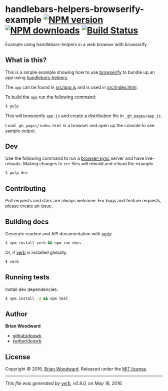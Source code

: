 # handlebars-helpers-browserify-example [![NPM version](https://img.shields.io/npm/v/handlebars-helpers-browserify-example.svg?style=flat)](https://www.npmjs.com/package/handlebars-helpers-browserify-example) [![NPM downloads](https://img.shields.io/npm/dm/handlebars-helpers-browserify-example.svg?style=flat)](https://npmjs.org/package/handlebars-helpers-browserify-example) [![Build Status](https://img.shields.io/travis/doowb/handlebars-helpers-browserify-example.svg?style=flat)](https://travis-ci.org/doowb/handlebars-helpers-browserify-example)

Example using handlebars-helpers in a web browser with browserify.

## What is this?

This is a simple example showing how to use [browserify](https://github.com/substack/node-browserify) to bundle up an app using [handlebars-helpers](https://github.com/assemble/handlebars-helpers).

The `app` can be found in [src/app.js](./src/app.js) and is used in [src/index.html](./src/index.html).

To build the `app` run the following command:

```sh
$ gulp
```

This will browserify `app.js` and create a distribution file in `_gh_pages/app.js`.

Load `_gh_pages/index.html` in a browser and open up the console to see sample output.

## Dev

Use the following command to run a [browser-sync](http://www.browsersync.io/) server and have live-reloads. Making changes to `src` files will rebuild and reload the example.

```sh
$ gulp dev
```

## Contributing

Pull requests and stars are always welcome. For bugs and feature requests, [please create an issue](https://github.com/doowb/handlebars-helpers-browserify-example/issues/new).

## Building docs

Generate readme and API documentation with [verb](https://github.com/verbose/verb):

```sh
$ npm install verb && npm run docs
```

Or, if [verb](https://github.com/verbose/verb) is installed globally:

```sh
$ verb
```

## Running tests

Install dev dependencies:

```sh
$ npm install -d && npm test
```

## Author

**Brian Woodward**

* [github/doowb](https://github.com/doowb)
* [twitter/doowb](http://twitter.com/doowb)

## License

Copyright © 2016, [Brian Woodward](https://github.com/doowb).
Released under the [MIT license](https://github.com/doowb/handlebars-helpers-browserify-example/blob/master/LICENSE).

***

_This file was generated by [verb](https://github.com/verbose/verb), v0.9.0, on May 18, 2016._